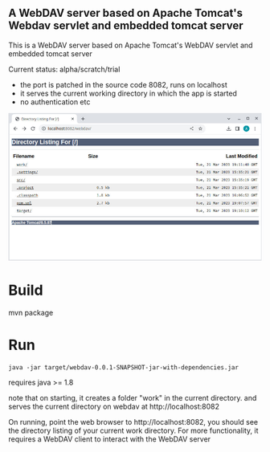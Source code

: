 A WebDAV server based on Apache Tomcat's Webdav servlet and embedded tomcat server
---

This is a WebDAV server based on Apache Tomcat's WebDAV servlet and embedded tomcat server

Current status: alpha/scratch/trial

- the port is patched in the source code 8082, runs on localhost
- it serves the current working directory in which the app is started
- no authentication etc

![screenshot in a browser](https://github.com/ag88/embtomcatwebdav/raw/main/web/screenshot.jpg "Screen shot")

# Build

mvn package

# Run

```
java -jar target/webdav-0.0.1-SNAPSHOT-jar-with-dependencies.jar
```

requires java >= 1.8

note that on starting, it creates a folder "work" in the current directory.
and serves the current directory on webdav at http://localhost:8082

On running, point the web browser to http://localhost:8082, you should see the directory listing of your current work directory. For more functionality, it requires a WebDAV client to interact with the WebDAV server


